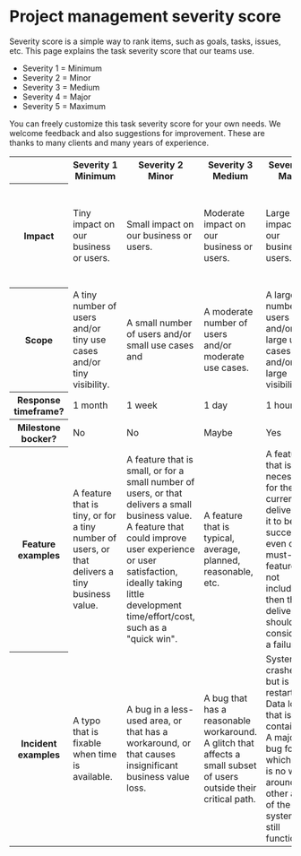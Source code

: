 <!--
  * browser: project-management-severity-score
  * tracker: 092d1327cfe84e10c488b6e83c24f9f2
  * version: 3.0.0
  * updated: 2022-07-30T23:21:13Z
  * license: GPL-2.0-or-later or contact us for custom
  * contact: Joel Parker Henderson (http://joelparkerhenderson.com)
  * options: commentable
-->

# Project management severity score

Severity score is a simple way to rank items, such as goals, tasks, issues, etc. This page explains the task severity score that our teams use.

* Severity 1 = Minimum
* Severity 2 = Minor
* Severity 3 = Medium
* Severity 4 = Major
* Severity 5 = Maximum

You can freely customize this task severity score for your own needs. We welcome feedback and also suggestions for improvement. These are thanks to many clients and many years of experience.


<table>

<tr>
<th></th>
<th>Severity&nbsp;1<br>Minimum</th>
<th>Severity&nbsp;2<br>Minor</th>
<th>Severity&nbsp;3<br>Medium</th>
<th>Severity&nbsp;4<br>Major</th>
<th>Severity&nbsp;5<br>Maximum</th>
</tr>

<tr>
<th>Impact</th>
<td>Tiny impact on our business or users.</td>
<td>Small impact on our business or users.</td>
<td>Moderate impact on our business or users.</td>
<td>Large impact on our business or users.</td>
<td>Severe business loss that is continuing and/or worsening, or the team is in failure state, etc.</td>
</tr>

<tr>
<th>Scope</th>
<td>A tiny number of users and/or tiny use cases and/or tiny visibility.</td>
<td>A small number of users and/or small use cases and </td>
<td>A moderate number of users and/or moderate use cases.</td>
<td>A large number of users and/or large use cases and/or large visibility.</td>
<td>A critical number of users and/or critical use case on critical paths.</td>
</tr>

<tr>
<th>Response<br>timeframe?</th>
<td>1 month</td>
<td>1 week</td>
<td>1 day</td>
<td>1 hour</td>
<td>1 minute</td>
</tr>

<tr>
<th>Milestone<br>bocker?</th>
<td>No</td>
<td>No</td>
<td>Maybe</td>
<td>Yes</td>
<td>Yes</td>
</tr>

<tr>
<th>Feature examples</th>
<td>A feature that is tiny, or for a tiny number of users, or that delivers a tiny business value.</td>
<td>A feature that is small, or for a small number of users, or that delivers a small business value. A feature that could improve user experience or user satisfaction, ideally taking little development time/effort/cost, such as a "quick win".</td>
<td>A feature that is typical, average, planned, reasonable, etc.</td>
<td>A feature that is necessary for the current delivery for it to be a success. If even one must-have feature is not included, then the delivery should be considered a failure.</td>
<td>A feature that is so critical that our business will fail if we don't do it.</td>
</tr>

<tr>
<th>Incident examples</th>
<td>A typo that is fixable when time is available.</td>
<td>A bug in a less-used area, or that has a workaround, or that causes insignificant business value loss.</td>
<td>A bug that has a reasonable workaround. A glitch that affects a small subset of users outside their critical path.</td>
<td>System crashed but is restarted. Data loss that is now contained. A major bug for which there is no work around, yet other areas of the system are still functioning.</td>
<td>System is down. System is corrupting data. Significant users are significantly blocked.</td>
</tr>

</table>
